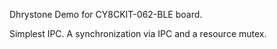 Dhrystone Demo for CY8CKIT-062-BLE board.

Simplest IPC. A synchronization via IPC and a resource mutex.
